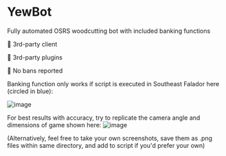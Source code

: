 # YewBot
Fully automated OSRS woodcutting bot with included banking functions

🚫 3rd-party client

🚫 3rd-party plugins

🚫 No bans reported


Banking function only works if script is executed in Southeast Falador here (circled in blue):

![image](https://user-images.githubusercontent.com/33561650/219968282-2b548a4b-6034-47ce-8eac-ba5dbb735231.png)


For best results with accuracy, try to replicate the camera angle and dimensions of game shown here:
![image](https://user-images.githubusercontent.com/33561650/220020647-85a2f16e-2e19-43f4-a0bb-2ff9c09a49f8.png)

(Alternatively, feel free to take your own screenshots, save them as .png files within same directory, and add to script if you'd prefer your own)
